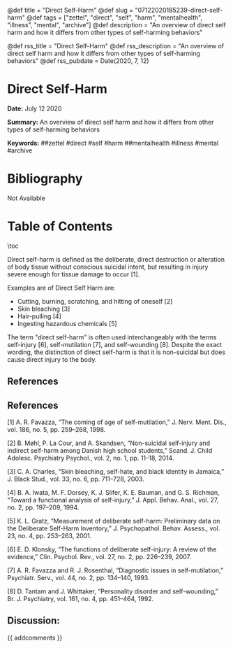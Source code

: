 @def title = "Direct Self-Harm"
@def slug = "07122020185239-direct-self-harm"
@def tags = ["zettel", "direct", "self", "harm", "mentalhealth", "illness", "mental", "archive"]
@def description = "An overview of direct self harm and how it differs from other types of self-harming behaviors"

@def rss_title = "Direct Self-Harm"
@def rss_description = "An overview of direct self harm and how it differs from other types of self-harming behaviors"
@def rss_pubdate = Date(2020, 7, 12)


Direct Self-Harm
=========

**Date:** July 12 2020

**Summary:** An overview of direct self harm and how it differs from other types of self-harming behaviors

**Keywords:** ##zettel #direct #self #harm ##mentalhealth #illness #mental #archive

Bibliography
==========

Not Available

Table of Contents
=========

\toc

Direct self-harm is defined as the deliberate, direct destruction or alteration of body tissue without conscious suicidal intent, but resulting in injury severe enough for tissue damage to occur [1]. 

Examples are of Direct Self Harm are:

  * Cutting, burning, scratching, and hitting of oneself [2]
  * Skin bleaching [3]
  * Hair-pulling [4]
  * Ingesting hazardous chemicals [5]

The term "direct self-harm" is often used interchangeably with the terms self-injury [6], self-mutilation [7], and self-wounding [8]. Despite the exact wording, the distinction of direct self-harm is that it is non-suicidal but does cause direct injury to the body.

## References

## References

[1] A. R. Favazza, “The coming of age of self-mutilation,” J. Nerv. Ment. Dis., vol. 186, no. 5, pp. 259–268, 1998.

[2] B. Møhl, P. La Cour, and A. Skandsen, “Non-suicidal self-injury and indirect self-harm among Danish high school students,” Scand. J. Child Adolesc. Psychiatry Psychol., vol. 2, no. 1, pp. 11–18, 2014.

[3] C. A. Charles, “Skin bleaching, self-hate, and black identity in Jamaica,” J. Black Stud., vol. 33, no. 6, pp. 711–728, 2003.

[4] B. A. Iwata, M. F. Dorsey, K. J. Slifer, K. E. Bauman, and G. S. Richman, “Toward a functional analysis of self-injury,” J. Appl. Behav. Anal., vol. 27, no. 2, pp. 197–209, 1994.

[5] K. L. Gratz, “Measurement of deliberate self-harm: Preliminary data on the Deliberate Self-Harm Inventory,” J. Psychopathol. Behav. Assess., vol. 23, no. 4, pp. 253–263, 2001.

[6] E. D. Klonsky, “The functions of deliberate self-injury: A review of the evidence,” Clin. Psychol. Rev., vol. 27, no. 2, pp. 226–239, 2007.

[7] A. R. Favazza and R. J. Rosenthal, “Diagnostic issues in self-mutilation,” Psychiatr. Serv., vol. 44, no. 2, pp. 134–140, 1993.

[8] D. Tantam and J. Whittaker, “Personality disorder and self-wounding,” Br. J. Psychiatry, vol. 161, no. 4, pp. 451–464, 1992.
## Discussion: 

{{ addcomments }}

